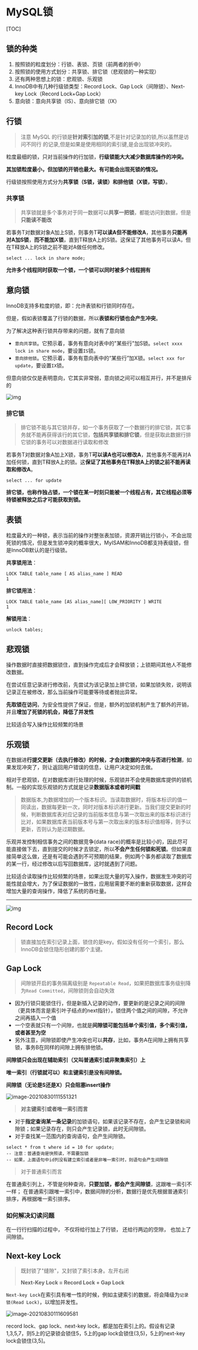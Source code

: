 # MySQL锁

[TOC]





## 锁的种类

1. 按照锁的粒度划分：行锁、表锁、页锁（前两者的折中）
2. 按照锁的使用方式划分：共享锁、排它锁（悲观锁的一种实现）
3. 还有两种思想上的锁：悲观锁、乐观锁
4. InnoDB中有几种行级锁类型：Record Lock、Gap Lock（间隙锁）、Next-key Lock（Record Lock+Gap Lock）
5. 意向锁：意向共享锁（IS）、意向排它锁（IX）





## 行锁

> 注意 MySQL 的行锁是**针对索引加的锁**,不是针对记录加的锁,所以虽然是访问不同行 的记录,但是如果是使用相同的索引键,是会出现锁冲突的。

粒度最细的锁，只对当前操作的行加锁，**行级锁能大大减少数据库操作的冲突。**

**其加锁粒度最小，但加锁的开销也最大。有可能会出现死锁的情况。**

行级锁按照使用方式分为**共享锁（S锁，读锁）和排他锁（X锁，写锁）**。





### 共享锁

> 共享锁就是多个事务对于同一数据可以**共享一把锁**，都能访问到数据，但是**只能读不能改**

若事务T对数据对象A加上S锁，则事务T**可以读A但不能修改A**，其他事务**只能再对A加S锁**，**而不能加X锁**，直到T释放A上的S锁。这保证了其他事务可以读A，但在T释放A上的S锁之前不能对A做任何修改。

~~~mysql
select ... lock in share mode;
~~~



**允许多个线程同时获取一个锁，一个锁可以同时被多个线程拥有**







## 意向锁

InnoDB支持多粒度的锁，即：允许表锁和行锁同时存在。

但是，假如表锁覆盖了行锁的数据，所以**表锁和行锁也会产生冲突**。

为了解决这种表行锁共存带来的问题，就有了意向锁

- `意向共享锁`。它预示着，事务有意向对表中的"某些行"加S锁。`select xxxx lock in share mode`，要设置`IS`锁。
- `意向排他锁`。它预示着，事务有意向表中的“某些行”加X锁。`select xxx for update`，要设置`IX`锁。

但意向锁仅仅是表明意向，它其实非常弱，意向锁之间可以相互并行，并不是排斥的

![img](images/watermark,type_ZmFuZ3poZW5naGVpdGk,shadow_10,text_aHR0cHM6Ly9ibG9nLmNzZG4ubmV0L2VuX2pva2Vy,size_16,color_FFFFFF,t_70.png)





### 排它锁

> 排它锁不能与其它锁并存，如一个事务获取了一个数据行的排它锁，其它事务就不能再获得该行的其它锁，**包括共享锁和排它锁**，但是获取此数据行排它锁的事务可以对数据进行读取和修改

若事务T对数据对象A加上X锁，事务T**可以读A也可以修改A**，其他事务不能再对A加任何锁，直到T释放A上的锁。这**保证了其他事务在T释放A上的锁之前不能再读取和修改A**。

~~~mysql
select ... for update
~~~



**排它锁，也称作独占锁，一个锁在某一时刻只能被一个线程占有，其它线程必须等待锁被释放之后才可能获取到锁。**



## 表锁

粒度最大的一种锁，表示当前的操作对整张表加锁，资源开销比行锁小，不会出现死锁的情况，但是发生锁冲突的概率很大，MyISAM和InnoDB都支持表级锁，但是InnoDB默认的是行级锁。

**共享锁用法**：

```mysql
LOCK TABLE table_name [ AS alias_name ] READ
1
```

**排它锁用法**：

```mysql
LOCK TABLE table_name [AS alias_name][ LOW_PRIORITY ] WRITE
1
```

**解锁用法**：

```mysql
unlock tables;
```





## 悲观锁

操作数据时直接把数据锁住，直到操作完成后才会释放锁；上锁期间其他人不能修改数据。

在尝试任意记录进行修改前，先尝试为该记录加上排它锁，如果加锁失败，说明该记录正在被修改，那么当前操作可能要等待或者抛出异常。

**先取锁在访问**，为安全性提供了保证，但是，额外的加锁机制产生了额外的开销，并且**增加了死锁的机会，降低了并发性**

比较适合写入操作比较频繁的场景



## 乐观锁

在数据进**行提交更新（去执行修改）的时候，才会对数据的冲突与否进行检测**，如果发现冲突了，则让返回用户错误的信息，让用户决定如何去做。

相对于悲观锁，在对数据库进行处理的时候，乐观锁并不会使用数据库提供的锁机制。一般的实现乐观锁的方式就是记录**数据版本或者时间戳**

> 数据版本,为数据增加的一个版本标识。当读取数据时，将版本标识的值一同读出，数据每更新一次，同时对版本标识进行更新。当我们提交更新的时候，判断数据库表对应记录的当前版本信息与第一次取出来的版本标识进行比对，如果数据库表当前版本号与第一次取出来的版本标识值相等，则予以更新，否则认为是过期数据。

乐观并发控制相信事务之间的数据竞争(data race)的概率是比较小的，因此尽可能直接做下去，直到提交的时候才去锁定，所以**不会产生任何锁和死锁**。但如果直接简单这么做，还是有可能会遇到不可预期的结果，例如两个事务都读取了数据库的某一行，经过修改以后写回数据库，这时就遇到了问题。

比较适合读取操作比较频繁的场景，如果出现大量的写入操作，数据发生冲突的可能性就会增大，为了保证数据的一致性，应用层需要不断的重新获取数据，这样会增加大量的查询操作，降低了系统的吞吐量。



---



![img](images/16922aaa0d7e477atplv-t2oaga2asx-watermark.awebp)

## Record Lock

> 锁直接加在索引记录上面，锁住的是key。假如没有任何一个索引，那么InnoDB会锁住隐形创建的那个主键。





## Gap Lock

> 间隙锁开启的事务隔离级别是 `Repeatable Read`，如果把数据库事务级别降为`Read Committed`，间隙锁则会自动失效

- 因为行锁只能锁住行，但是新插入记录的动作，要更新的是记录之间的间隙（更具体而言是索引叶子结点的next指针），锁住两个值之间的间隙，不允许之间再插入一个值
- 一个空表就只有一个间隙，也就是**间隙锁可能包括单个索引值，多个索引值，或者甚至为空**
- 另外注意，间隙锁即使产生冲突也可以**共存**，比如，事务A在间隙上拥有共享锁，事务B在同样的间隙上拥有排他锁。



**间隙锁只会出现在辅助索引（又叫普通索引或非聚集索引）上**

**唯一索引（行锁就可以）和主键索引是没有间隙锁。**

**间隙锁（无论是S还是X）只会阻塞insert操作**

![image-20210830111551321](images/image-20210830111551321.png)

> **对主键索引或者唯一索引而言**

- 对于**指定查询某一条记录**的加锁语句，如果该记录不存在，会产生记录锁和间隙锁；如果记录存在，则只会产生记录锁，此时无间隙锁。
- 对于查找某一范围内的查询语句，会产生间隙锁。



~~~mysql
select * from t where id = 10 for update;
-- 注意：普通查询是快照读，不需要加锁
-- 如果，上面语句中id列没有建立索引或者是非唯一索引时，则语句会产生间隙锁
~~~



> 对于普通索引而言

在普通索引列上，不管是何种查询，**只要加锁，都会产生间隙锁**，这跟唯一索引不一样；
在普通索引跟唯一索引中，数据间隙的分析，数据行是优先根据普通索引排序，再根据唯一索引排序。





### 如何解决幻读问题

在一行行扫描的过程中， 不仅将给行加上了行锁， 还给行两边的空隙， 也加上了间隙锁。







## Next-key Lock

> 既封锁了"缝隙"，又封锁了索引本身。左开右闭
>
> **Next-Key Lock = Record Lock + Gap Lock**

`Next-key Lock`在索引具有唯一性的时候，例如主键索引的数据，将会降级为`记录锁(Read Lock)`，以增加并发性。

![image-20210830111609581](images/image-20210830111609581.png)

record lock、gap lock、next-key lock，都是加在索引上的。假设有记录1,3,5,7，则5上的记录锁会锁住5，5上的gap lock会锁住(3,5)，5上的next-key lock会锁住(3,5]。

